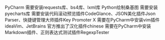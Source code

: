 PyCharm
需要安装requests库、bs4库、lxml库
Python绘制桑基图 需要安装pyecharts库
需要安装代码滚动预览插件CodeGlance、JSON美化插件Json Parser、快捷键管理大师插件Key Promoter X
需要在PyCharm中安装vim插件ideaVim、JetBrains 官方推出了汉化插件chinese
需要在PyCharm中安装Markdown插件、正则表达式测试插件RegexpTester
